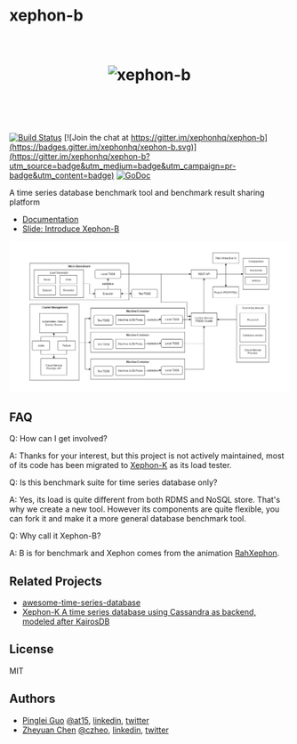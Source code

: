 # xephon-b

<h1 align="center">
	<br>
  <!-- TODO: should be logo for Xephon-B but not xephon ...  -->
	<img width="400" src="https://raw.githubusercontent.com/xephonhq/xephon-b/master/doc/xephon.png" alt="xephon-b">
	<br>
	<br>
	<br>
</h1>

[![Build Status](https://travis-ci.org/xephonhq/xephon-b.svg?branch=feature%2Fdata-generation)](https://travis-ci.org/xephonhq/xephon-b)
[![Join the chat at https://gitter.im/xephonhq/xephon-b](https://badges.gitter.im/xephonhq/xephon-b.svg)](https://gitter.im/xephonhq/xephon-b?utm_source=badge&utm_medium=badge&utm_campaign=pr-badge&utm_content=badge)
[![GoDoc](https://godoc.org/github.com/xephonhq/xephon-b?status.svg)](https://godoc.org/github.com/xephonhq/xephon-b)

A time series database benchmark tool and benchmark result sharing platform

- [Documentation](doc)
- [Slide: Introduce Xephon-B](http://www.slideshare.net/ssuser7e134a/intoduce-xephonb)

![system design](doc/system-design.png)

## FAQ

Q: How can I get involved?

A: Thanks for your interest, but this project is not actively maintained, most of its code has been migrated
to [Xephon-K](https://github.com/xephonhq/xephon-k) as its load tester.

Q: Is this benchmark suite for time series database only?

A: Yes, its load is quite different from both RDMS and NoSQL store. That's why we create a new tool.
However its components are quite flexible, you can fork it and make it a more general database benchmark tool.

Q: Why call it Xephon-B?

A: B is for benchmark and Xephon comes from the animation [RahXephon](https://en.wikipedia.org/wiki/RahXephon).

## Related Projects

- [awesome-time-series-database](https://github.com/xephonhq/awesome-time-series-database)
- [Xephon-K A time series database using Cassandra as backend, modeled after KairosDB](https://github.com/xephonhq/xephon-k)

## License

MIT

## Authors

- [Pinglei Guo](https://at15.github.io) [@at15](https://github.com/at15), [linkedin](https://www.linkedin.com/in/at1510086), [twitter](https://twitter.com/at1510086)
- [Zheyuan Chen](http://czheo.github.io/) [@czheo](https://github.com/czheo), [linkedin](https://www.linkedin.com/in/zheyuan-chen), [twitter](https://twitter.com/czheo)
